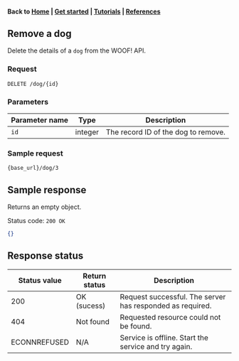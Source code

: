 #### Back to [Home](index.md) | [Get started](index.md#get-started) | [Tutorials](index.md#tutorials) | [References](index.md#reference)

## Remove a dog 
Delete the details of a `dog` from the WOOF! API.

### Request
```
DELETE /dog/{id}
```

### Parameters
|Parameter name   |Type   |Description   |   
|---|---|---|
| `id`  |integer   | The record ID of the dog to remove. |  

### Sample request
```
{base_url}/dog/3
```

## Sample response
Returns an empty object.

Status code: `200 OK`

```json
{}
```
## Response status
|Status value   |Return status  |Description   |   
|---|---|---|
|200  |OK (sucess)  | Request successful. The server has responded as required.  |  
|404|Not found|Requested resource could not be found.|
|ECONNREFUSED|N/A|Service is offline. Start the service and try again.|
